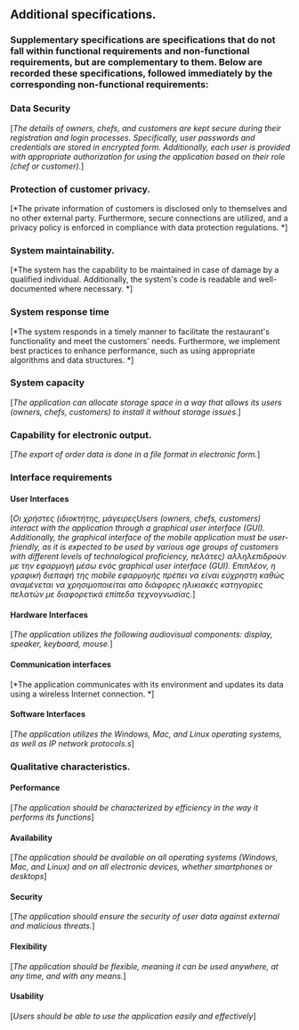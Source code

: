 ## Additional specifications.

### Supplementary specifications are specifications that do not fall within functional requirements and non-functional requirements, but are complementary to them. Below are recorded these specifications, followed immediately by the corresponding non-functional requirements:


### Data Security

\[*The details of owners, chefs, and customers are kept secure during their registration and login processes. Specifically, user passwords and credentials are stored in encrypted form. Additionally, each user is provided with appropriate authorization for using the application based on their role (chef or customer).*\]


### Protection of customer privacy.

\[*The private information of customers is disclosed only to themselves and no other external party. Furthermore, secure connections are utilized, and a privacy policy is enforced in compliance with data protection regulations. *\]

### System maintainability.

\[*The system has the capability to be maintained in case of damage by a qualified individual. 
Additionally, the system's code is readable and well-documented where necessary. *\]

### System response time

\[*The system responds in a timely manner to facilitate the restaurant's functionality and meet the customers' needs.
Furthermore, we implement best practices to enhance performance, such as using appropriate algorithms and data structures. *\]

### System capacity

\[*The application can allocate storage space in a way that allows its users (owners, chefs, customers) to install it without storage issues.*\]

### Capability for electronic output.

\[*The export of order data is done in a file format in electronic form.*\]


### Interface requirements

#### User Interfaces

\[*Οι χρήστες (ιδιοκτήτης, μάγειρεςUsers (owners, chefs, customers) interact with the application through a graphical user interface (GUI). Additionally, the graphical interface of the mobile application must be user-friendly, as it is expected to be used by various age groups of customers with different levels of technological proficiency, πελάτες) αλληλεπιδρούν με την εφαρμογή μέσω ενός graphical user interface (GUI). Επιπλέον, η γραφική διεπαφή της mobile εφαρμογής πρέπει να είναι εύχρηστη καθώς αναμένεται να χρησιμοποιείται απο διάφορες ηλικιακές κατηγορίες πελατών με διαφορετικά επίπεδα τεχνογνωσίας.*\]

#### Hardware Interfaces

\[*The application utilizes the following audiovisual components: display, speaker, keyboard, mouse.*\]

#### Communication interfaces

\[*The application communicates with its environment and updates its data using a wireless Internet connection. *\]

#### Software Interfaces

\[*The application utilizes the Windows, Mac, and Linux operating systems, as well as IP network protocols.s*\]


### Qualitative characteristics.

#### Performance

\[*The application should be characterized by efficiency in the way it performs its functions*\]

#### Availability

\[*The application should be available on all operating systems (Windows, Mac, and Linux) and on all electronic devices, whether smartphones or desktops*\]

#### Security

\[*The application should ensure the security of user data against external and malicious threats.*\]

#### Flexibility

\[*The application should be flexible, meaning it can be used anywhere, at any time, and with any means.*\]

#### Usability

\[*Users should be able to use the application easily and effectively*\]